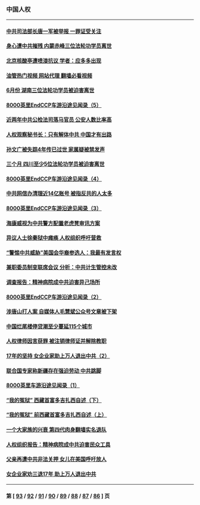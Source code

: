 ### 中国人权
---
#### [中共司法部长唐一军被举报 一罪证受关注](../../pages/ncid278/n13808229.md?08241245) 
#### [身心遭中共摧残 内蒙赤峰三位法轮功学员离世](../../pages/ncid278/n13808436.md?08241245) 
#### [北京核酸亭遭喷漆抗议 学者：应多多出现](../../pages/ncid278/n13808352.md?08241245) 
#### [油管热门视频 网站代理 翻墙必看视频](http://209.222.30.114:81/youtube.html?08241245)
#### [6月份 湖南三位法轮功学员被迫害离世](../../pages/ncid278/n13807730.md?08241245) 
#### [8000英里EndCCP车游沿途见闻录（5）](../../pages/ncid278/n13807745.md?08241245) 
#### [近两年中共公检法司落马官员 公安人数比率高](../../pages/ncid278/n13807094.md?08241245) 
#### [人权观察秘书长：只有解体中共 中国才有出路](../../pages/ncid278/n13807770.md?08241245) 
#### [孙文广被失踪4年传已过世 家属疑被禁发声](../../pages/ncid278/n13807343.md?08241245) 
#### [三个月 四川至少5位法轮功学员被迫害离世](../../pages/ncid278/n13807221.md?08241245) 
#### [8000英里EndCCP车游沿途见闻录（4）](../../pages/ncid278/n13805546.md?08241245) 
#### [中共网信办清理近14亿账号 被指反共的人太多](../../pages/ncid278/n13806772.md?08241245) 
#### [8000英里EndCCP车游沿途见闻录（3）](../../pages/ncid278/n13805468.md?08241245) 
#### [海康威视为中共警方配置老虎凳审讯方案](../../pages/ncid278/n13798469.md?08241245) 
#### [异议人士徐秦狱中瘫痪 人权组织呼吁营救](../../pages/ncid278/n13806665.md?08241245) 
#### [“警惕中共威胁”美国会华裔参选人：我最有发言权](../../pages/ncid278/n13806422.md?08241245) 
#### [兼职委员制变联席会议 分析：中共计生管控未改](../../pages/ncid278/n13806395.md?08241245) 
#### [调查报告：精神病院成中共迫害异己场所](../../pages/ncid278/n13806163.md?08241245) 
#### [8000英里EndCCP车游沿途见闻录（2）](../../pages/ncid278/n13805436.md?08241245) 
#### [涉唐山打人案 自媒体人毛慧斌公众号文章被下架](../../pages/ncid278/n13806105.md?08241245) 
#### [中国烂尾楼停贷潮至少蔓延115个城市](../../pages/ncid278/n13805842.md?08241245) 
#### [人权律师因言获罪 被注销律师证并解除教职](../../pages/ncid278/n13805685.md?08241245) 
#### [17年的坚持 女企业家助上万人退出中共（2）](../../pages/ncid278/n13804755.md?08241245) 
#### [联合国专家称新疆存在强迫劳动 中共跳脚](../../pages/ncid278/n13805421.md?08241245) 
#### [8000英里车游沿途见闻录（1）](../../pages/ncid278/n13804859.md?08241245) 
#### [“我的冤狱” 西藏首富多吉扎西自述（下）](../../pages/ncid278/n13805367.md?08241245) 
#### [“我的冤狱” 前西藏首富多吉扎西自述（上）](../../pages/ncid278/n13805057.md?08241245) 
#### [一个大家族的兴衰 第四代肉身翻墙实名退队](../../pages/ncid278/n13804661.md?08241245) 
#### [人权组织报告：精神病院成中共迫害民众工具](../../pages/ncid278/n13804311.md?08241245) 
#### [父亲再遭中共非法关押 女儿在美国呼吁放人](../../pages/ncid278/n13804643.md?08241245) 
#### [女企业家劝三退17年 助上万人退出中共](../../pages/ncid278/n13803984.md?08241245) 

---
#### 第 [ [93](./93.md?08241245) / [92](./92.md?08241245) / [91](./91.md?08241245) / [90](./90.md?08241245) / [89](./89.md?08241245) / [88](./88.md?08241245) / [87](./87.md?08241245) / [86](./86.md?08241245) ] 页
